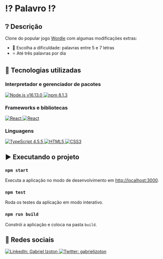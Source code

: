 # :interrobang: Palavro :interrobang:

## :grey_question: Descrição

Clone do popular jogo [Wordle](https://www.powerlanguage.co.uk/wordle/) com algumas modificações extras:

- :thinking: Escolha a dificuldade: palavras entre 5 e 7 letras
- :star: Até três palavras por dia


## :test_tube: Tecnologias utilizadas

### Interpretador e gerenciador de pacotes

<a href="https://nodejs.org">
  <img src="https://img.shields.io/badge/Node.js-v16.13.0-339933?style=flat&logo=nodedotjs" alt="Node.js v16.13.0">
</a>
<a href="https://npmjs.com">
  <img src="https://img.shields.io/badge/npm-8.1.3-%23000000.svg?style=flat&logo=npm&logoColor=white" alt="npm 8.1.3">
</a>

### Frameworks e bibliotecas

<a href="https://pt-br.reactjs.org">
  <img src="https://img.shields.io/badge/React-v17.0.2-blue?style=flat&logo=react" alt="React">
</a>
<a href="https://https://jestjs.io">
  <img src="https://img.shields.io/badge/Jest-v27.4.0-red?style=flat&logo=jest&logoColor=red" alt="React">
</a>

### Linguagens

<a href="https://www.typescriptlang.org/">
  <img src="https://img.shields.io/badge/TypeScript-4.5.5-007ACC?style=flat&logo=typescript" alt="TypeScript 4.5.5">
</a>
<a href="https://developer.mozilla.org/pt-BR/docs/Web/HTML">
  <img src="https://img.shields.io/badge/HTML5-%23E34F26.svg?style=flat&logo=html5&logoColor=white" alt="HTML5">
</a>
<a href="https://developer.mozilla.org/pt-BR/docs/Web/CSS">
  <img src="https://img.shields.io/badge/CSS3-%231572B6.svg?style=flat&logo=css3&logoColor=white" alt="CSS3">
</a>


## :arrow_forward: Executando o projeto

### `npm start`

Executa a aplicação no modo de desenvolvimento em [http://localhost:3000](http://localhost:3000).

### `npm test`

Roda os testes da aplicação em modo interativo.

### `npm run build`

Constrói a aplicação e coloca na pasta `build`.


## :busts_in_silhouette: Redes sociais

<a href="https://www.linkedin.com/in/gabriel-izoton/">
  <img src="https://img.shields.io/badge/LinkedIn-Gabriel%20Izoton-blue?style=social&logo=linkedin" alt="LinkedIn: Gabriel Izoton">
</a>

<a href="https://twitter.com/gabrielizoton">
  <img src="https://img.shields.io/badge/Twitter-gabrielizoton-blue?style=social&logo=twitter" alt="Twitter: gabrielizoton">
</a>
